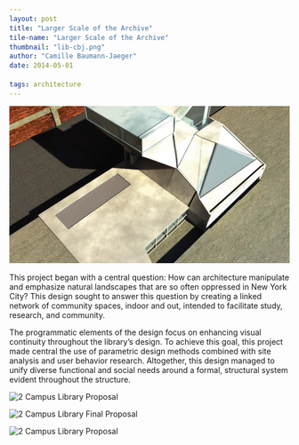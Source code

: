 ```yaml
---
layout: post
title: "Larger Scale of the Archive"
tile-name: "Larger Scale of the Archive"
thumbnail: "lib-cbj.png"
author: "Camille Baumann-Jaeger"
date: 2014-05-01

tags: architecture
---
```


![Hero Image](/img/largerScaleoftheArchive-cbj/camille_library.png)

This project began with a central question: How can architecture manipulate and emphasize natural landscapes that are so often oppressed in New York City? This design sought to answer this question by creating a linked network of community spaces, indoor and out, intended to facilitate study, research, and community.

The programmatic elements of the design focus on enhancing visual continuity throughout the library’s design. 
To achieve this goal, this project made central the use of parametric design methods combined with site analysis and user behavior research. Altogether, this design managed to unify diverse functional and social needs around a formal, structural system evident throughout the structure. 

![2 Campus Library Proposal](/img/largerScaleoftheArchive-cbj/camille_library2.png)

![2 Campus Library Final Proposal](/img/largerScaleoftheArchive-cbj/camille_library3.png)

![2 Campus Library Proposal](/img/largerScaleoftheArchive-cbj/camille_library4.png)